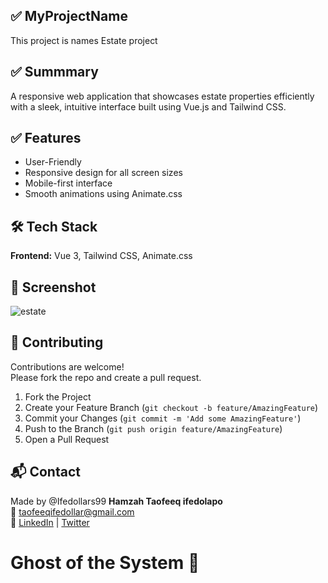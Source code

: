 ## ✅ MyProjectName
This project is names Estate project


## ✅ Summmary
A responsive web application that showcases estate properties efficiently with a sleek, intuitive interface built using Vue.js and Tailwind CSS.


## ✅ Features
- User-Friendly
- Responsive design for all screen sizes
- Mobile-first interface
- Smooth animations using Animate.css

## 🛠 Tech Stack
**Frontend:** Vue 3, Tailwind CSS, Animate.css  


## 📸 Screenshot
![estate](./images/estate.png)


## 🤝 Contributing
Contributions are welcome!  
Please fork the repo and create a pull request.
1. Fork the Project  
2. Create your Feature Branch (`git checkout -b feature/AmazingFeature`)  
3. Commit your Changes (`git commit -m 'Add some AmazingFeature'`)  
4. Push to the Branch (`git push origin feature/AmazingFeature`)  
5. Open a Pull Request


## 📬 Contact
Made by @Ifedollars99
**Hamzah Taofeeq ifedolapo**  
📧 taofeeqifedollar@gmail.com  
🔗 [LinkedIn](https://www.linkedin.com/in/taofeeq-ifedolapo-7890162ba?utm_source=share&utm_campaign=share_via&utm_content=profile&utm_medium=android_app) 
| [Twitter](https://x.com/IfedollarsAvr?t=KWrkgQdZLuh7Y7xaCLCWeg&s=09)
# Ghost of the System 👻

